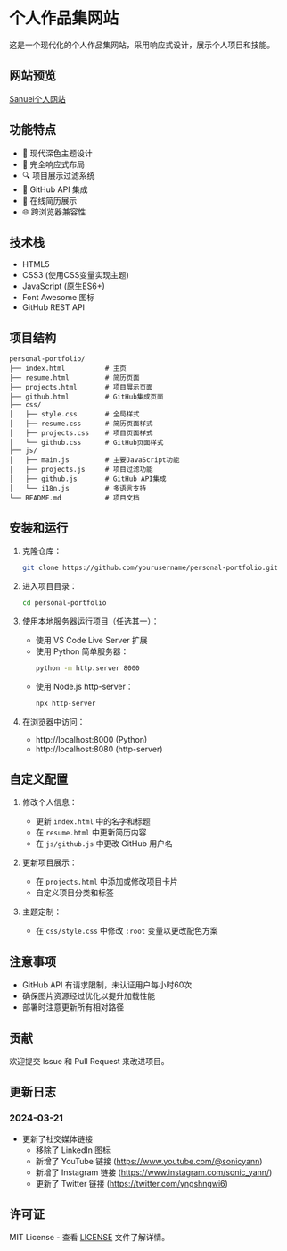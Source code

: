 # 个人作品集网站

这是一个现代化的个人作品集网站，采用响应式设计，展示个人项目和技能。

## 网站预览

[Sanuei个人网站](https://sanuei.github.io/sanuei-resume/)

## 功能特点

- 🎨 现代深色主题设计
- 📱 完全响应式布局
- 🔍 项目展示过滤系统
- 🔄 GitHub API 集成
- 📄 在线简历展示
- 🌐 跨浏览器兼容性

## 技术栈

- HTML5
- CSS3 (使用CSS变量实现主题)
- JavaScript (原生ES6+)
- Font Awesome 图标
- GitHub REST API

## 项目结构

```
personal-portfolio/
├── index.html          # 主页
├── resume.html         # 简历页面
├── projects.html       # 项目展示页面
├── github.html         # GitHub集成页面
├── css/
│   ├── style.css       # 全局样式
│   ├── resume.css      # 简历页面样式
│   ├── projects.css    # 项目页面样式
│   └── github.css      # GitHub页面样式
├── js/
│   ├── main.js         # 主要JavaScript功能
│   ├── projects.js     # 项目过滤功能
│   ├── github.js       # GitHub API集成
│   └── i18n.js         # 多语言支持
└── README.md           # 项目文档
```

## 安装和运行

1. 克隆仓库：

   ```bash
   git clone https://github.com/yourusername/personal-portfolio.git
   ```

2. 进入项目目录：

   ```bash
   cd personal-portfolio
   ```

3. 使用本地服务器运行项目（任选其一）：
   - 使用 VS Code Live Server 扩展
   - 使用 Python 简单服务器：
     ```bash
     python -m http.server 8000
     ```
   - 使用 Node.js http-server：
     ```bash
     npx http-server
     ```

4. 在浏览器中访问：
   - http://localhost:8000 (Python)
   - http://localhost:8080 (http-server)

## 自定义配置

1. 修改个人信息：
   - 更新 `index.html` 中的名字和标题
   - 在 `resume.html` 中更新简历内容
   - 在 `js/github.js` 中更改 GitHub 用户名

2. 更新项目展示：
   - 在 `projects.html` 中添加或修改项目卡片
   - 自定义项目分类和标签

3. 主题定制：
   - 在 `css/style.css` 中修改 `:root` 变量以更改配色方案

## 注意事项

- GitHub API 有请求限制，未认证用户每小时60次
- 确保图片资源经过优化以提升加载性能
- 部署时注意更新所有相对路径

## 贡献

欢迎提交 Issue 和 Pull Request 来改进项目。

## 更新日志

### 2024-03-21
- 更新了社交媒体链接
  - 移除了 LinkedIn 图标
  - 新增了 YouTube 链接 (https://www.youtube.com/@sonicyann)
  - 新增了 Instagram 链接 (https://www.instagram.com/sonic_yann/)
  - 更新了 Twitter 链接 (https://twitter.com/yngshngwi6)

## 许可证

MIT License - 查看 [LICENSE](LICENSE) 文件了解详情。
